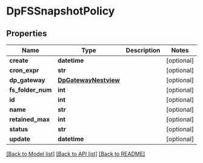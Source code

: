 # DpFSSnapshotPolicy

## Properties
Name | Type | Description | Notes
------------ | ------------- | ------------- | -------------
**create** | **datetime** |  | [optional] 
**cron_expr** | **str** |  | [optional] 
**dp_gateway** | [**DpGatewayNestview**](DpGatewayNestview.md) |  | [optional] 
**fs_folder_num** | **int** |  | [optional] 
**id** | **int** |  | [optional] 
**name** | **str** |  | [optional] 
**retained_max** | **int** |  | [optional] 
**status** | **str** |  | [optional] 
**update** | **datetime** |  | [optional] 

[[Back to Model list]](../README.md#documentation-for-models) [[Back to API list]](../README.md#documentation-for-api-endpoints) [[Back to README]](../README.md)


